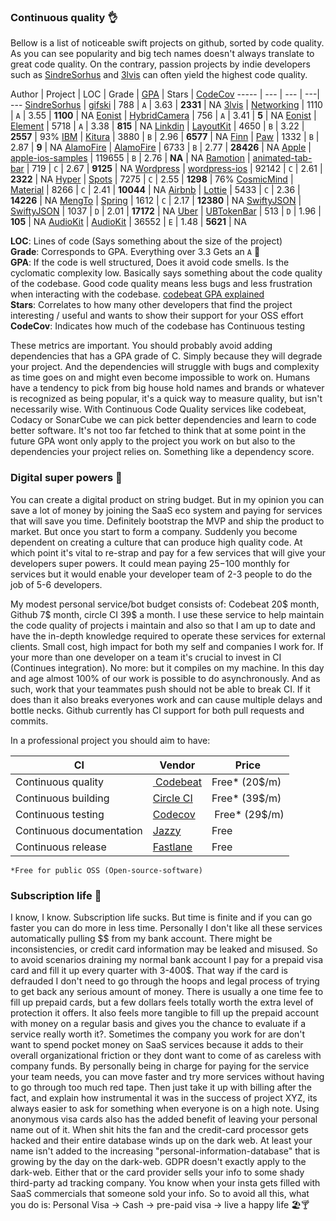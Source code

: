 
### Continuous quality 👌
Bellow is a list of noticeable swift projects on github, sorted by code quality. As you can see popularity and big tech names doesn't always translate to great code quality. On the contrary, passion projects by indie developers such as [SindreSorhus](https://github.com/SindreSorhus) and  [3lvis](https://github.com/3lvis/)  can often yield the highest code quality.

Author  | Project | LOC | Grade | [GPA](https://hub.codebeat.co/docs/gpa-explained)  | Stars | [CodeCov](https://codecov.io/) 
----- | --- | --- | ---| ---
[SindreSorhus](https://github.com/SindreSorhus)  | [gifski](https://github.com/SindreSorhus/gifski-app) | 788 | `A` | 3.63 | **2331** | NA
[3lvis](https://github.com/3lvis/)  | [Networking](https://github.com/3lvis/Networking) | 1110  | `A` | 3.55 |  **1100** | NA
[Eonist](https://github.com/eonist)  | [HybridCamera](https://github.com/eonist/HybridCamera)  | 756 | `A` | 3.41 | **5** | NA
[Eonist](https://github.com/eonist) | [Element](https://github.com/eonist/Element)  | 5718 | `A` | 3.38 | **815** | NA
[Linkdin](https://github.com/linkedin/LayoutKit) | [LayoutKit](https://github.com/linkedin/LayoutKit) | 4650 | `B` |   3.22 | **2557**  | 93%
[IBM](https://github.com/IBM-Swift/)  | [Kitura](https://github.com/IBM-Swift/Kitura) | 3880 | `B` | 2.96 | **6577** | NA
[Finn](https://github.com/finn-no) | [Paw](https://github.com/finn-no/Paw) | 1332 | `B` | 2.87 | **9** | NA
[AlamoFire](https://github.com/Alamofire/) | [AlamoFire](https://github.com/Alamofire/Alamofire)  | 6733  | `B`   | 2.77  | **28426**  | NA
[Apple](https://github.com/apple/) | [apple-ios-samples](https://github.com/robovm/apple-ios-samples) | 119655  | `B`   | 2.76  | **NA**  | NA
[Ramotion](https://github.com/Ramotion)  | [animated-tab-bar](https://github.com/Ramotion/animated-tab-bar)  | 719 | `C` | 2.67 | **9125** | NA
[Wordpress](https://github.com/wordpress-mobile/) | [wordpress-ios](https://github.com/wordpress-mobile/WordPress-iOS) | 92142  | `C`   | 2.61  | **2322**  | NA
[Hyper](https://github.com/hyperoslo/) | [Spots](https://github.com/hyperoslo/spots) | 7275  | `C`   | 2.55    | **1298**  | 76%
[CosmicMind](https://github.com/CosmicMind)  | [Material](https://github.com/CosmicMind/Material)  | 8266   | `C` | 2.41 | **10044** | NA
[Airbnb](https://github.com/airbnb/) | [Lottie](https://github.com/airbnb/lottie-ios) | 5433 | `C` | 2.36 | **14226** | NA
[MengTo](https://github.com/MengTo) | [Spring](https://github.com/eonist/MengTo/Spring)  | 1612 | `C` | 2.17 | **12380** | NA
[SwiftyJSON](https://github.com/SwiftyJSON/) | [SwiftyJSON](https://github.com/SwiftyJSON/SwiftyJSON) | 1037  | `D`   | 2.01  | **17172**  | NA
[Uber](https://github.com/uber/) | [UBTokenBar](https://github.com/uber/UBTokenBar) | 513  | `D`   | 1.96  | **105**  | NA
[AudioKit](https://github.com/AudioKit/) | [AudioKit](https://github.com/AudioKit/AudioKit) | 36552  | `E`   | 1.48  | **5621**  | NA

 
 
**LOC**: Lines of code (Says something about the size of the project)  
**Grade**: Corresponds to GPA. Everything over 3.3 Gets an `A` 🥇   
**GPA**: If the code is well structured, Does it avoid code smells. Is the cyclomatic complexity low. Basically says something about the code quality of the codebase. Good code quality means less bugs and less frustration when interacting with the codebase. [codebeat GPA explained](https://hub.codebeat.co/docs/gpa-explained)    
**Stars**: Correlates to how many other developers that find the project interesting / useful and wants to show their support for your OSS effort  
**CodeCov**: Indicates how much of the codebase has Continuous testing

These metrics are important. You should probably avoid adding dependencies that has a GPA grade of C. Simply because they will degrade your project. And the dependencies will struggle with bugs and complexity as time goes on and might even become impossible to work on. Humans have a tendency to pick from big house hold names and brands or whatever is recognized as being popular, it's a quick way to measure quality, but isn't necessarily wise. With Continuous Code Quality services like codebeat, Codacy or SonarCube we can pick better dependencies and learn to code better software. It's not too far fetched to think that at some point in the future GPA wont only apply to the project you work on but also to the dependencies your project relies on. Something like a dependency score. 

### Digital super powers 💪
You can create a digital product on string budget. But in my opinion you can save a lot of money by joining the SaaS eco system and paying for services that will save you time. Definitely bootstrap the MVP and ship the product to market. But once you start to form a company. Suddenly you become dependent on creating a culture that can produce high quality code. At which point it's vital to re-strap and pay for a few services that will give your developers super powers. It could mean paying 25$-100$ monthly for services but it would enable your developer team of 2-3 people to do the job of 5-6 developers. 

My modest personal service/bot budget consists of: Codebeat 20$ month, Github 7$ month, circle CI 39$ a month. I use these service to help maintain the code quality of projects i maintain and also so that I am up to date and have the in-depth knowledge required to operate these services for external clients. Small cost, high impact for both my self and companies I work for. If your more than one developer on a team it's crucial to invest in CI (Continues integration). No more: but it compiles on my machine. In this day and age almost 100% of our work is possible to do asynchronously. And as such, work that your teammates push should not be able to break CI. If it does than it also breaks everyones work and can cause multiple delays and bottle necks. Github currently has CI support for both pull requests and commits. 

In a professional project you should aim to have:  

CI | Vendor | Price  
--- | --- | ---
Continuous quality | [ Codebeat](https://codebeat.co)   | Free* (20$/m)
Continuous building | [Circle CI](https://circleci.com/)   | Free* (39$/m)
Continuous testing | [Codecov](https://codecov.io/)  | Free* (29$/m)
Continuous documentation | [Jazzy](https://github.com/realm/jazzy)   | Free  
Continuous release  | [Fastlane](https://fastlane.tools)  | Free    

`*Free for public OSS (Open-source-software)`

### Subscription life 💸
I know, I know. Subscription life sucks. But time is finite and if you can go faster you can do more in less time. Personally I don't like all these services automatically pulling $$ from my bank account. There might be inconsistencies, or credit card information may be leaked and misused. So to avoid scenarios draining my normal bank account I pay for a prepaid visa card and fill it up every quarter with 3-400$. That way if the card is defrauded I don't need to go through the hoops and legal process of trying to get back any serious amount of money. There is usually a one time fee to fill up prepaid cards, but a few dollars feels totally worth the extra level of protection it offers. It also feels more tangible to fill up the prepaid account with money on a regular basis and gives you the chance to evaluate if a service really worth it?. Sometimes the company you work for are don't want to spend pocket money on SaaS services because it adds to their overall organizational friction or they dont want to come of as careless with company funds. By personally being in charge for paying for the service your team needs, you can move faster and try more services without having to go through too much red tape. Then just take it up with billing after the fact, and explain how instrumental it was in the success of project XYZ, its always easier to ask for something when everyone is on a high note. Using anonymous visa cards also has the added benefit of leaving your personal name out of it. When shit hits the fan and the credit-card processor gets hacked and their entire database winds up on the dark web. At least your name isn't added to the increasing "personal-information-database" that is growing by the day on the dark-web. GDPR doesn't exactly apply to the dark-web. Either that or the card provider sells your info to some shady third-party ad tracking company. You know when your insta gets filled with SaaS commercials that someone sold your info. So to avoid all this, what you do is: Personal Visa -> Cash ->  pre-paid visa -> live a happy life 🏖🍸

